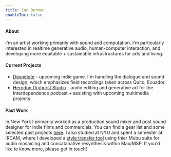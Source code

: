 ```yaml
---
title: Ian Berman
enableToc: false
---
```


#### About
I'm an artist working primarily with sound and computation. I'm particularly interested in realtime generative audio, human-computer interaction, and developing more equitable + sustainable infrastructures for arts and living.

#### Current Projects
- [Despelote](https://despelotegame.com) - upcoming indie game. I'm handling the dialogue and sound design, which emphasizes field recordings taken across Quito, Ecuador.
- [Herndon Dryhurst Studio](https://herndondryhurst.studio/) - audio editing and generative art for the Interdependence podcast + assisting with upcoming multimedia projects

#### Past Work
In New York I primarily worked as a production sound mixer and post sound designer for indie films and commercials. You can find a gear list and some selected past projects [here](./filmsound).
I also studied at NYU and spent a semester at IRCAM, where I developed a [style transfer tool](https://github.com/ianberman/In-The-Style-Of...) using thier Mubu suite for audio mosaicing and concatanative resynthesis within Max/MSP.
If you'd like to know more, please get in touch!